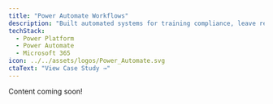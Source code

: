 ```yaml
---
title: "Power Automate Workflows"
description: "Built automated systems for training compliance, leave requests, and performance reporting—streamlining processes, cutting manual workload, and modernizing documentation in a high-tempo training environment."
techStack:
  - Power Platform
  - Power Automate
  - Microsoft 365
icon: ../../assets/logos/Power_Automate.svg
ctaText: "View Case Study →"
---
```

Content coming soon!
